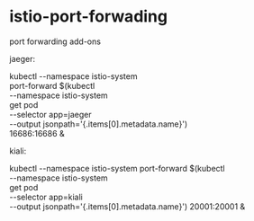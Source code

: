 # istio-port-forwading
port forwarding add-ons

jaeger:

kubectl --namespace istio-system \
    port-forward $(kubectl \
    --namespace istio-system \
    get pod \
    --selector app=jaeger \
    --output jsonpath='{.items[0].metadata.name}') \
    16686:16686 &
    
kiali:

kubectl --namespace istio-system     port-forward $(kubectl \
    --namespace istio-system \
    get pod \
    --selector app=kiali \
    --output jsonpath='{.items[0].metadata.name}') 20001:20001 &
